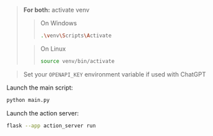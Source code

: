 
> **For both:** activate venv
> > On Windows
> > ```bash
> > .\venv\Scripts\Activate
> > ```
> 
> > On Linux
> > ```bash
> > source venv/bin/activate
> > ```

> Set your `OPENAPI_KEY` environment variable if used with ChatGPT 

Launch the main script:

```bash
python main.py
```

Launch the action server:
```bash
flask --app action_server run
```
